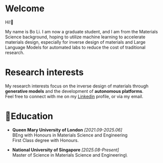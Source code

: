 # Welcome
Hi!👋 

My name is Bo Li. I am now a graduate student, and I am from the Materials Science background, hoping to utilize machine learning to accelerate materials design, especially for inverse design of materials and Large Language Models for automated labs to reduce the cost of traditional research.

# Research interests
My research interests focus on the inverse design of materials through **generative models** and the development of **autonomous platforms**.\
Feel free to connect with me on my [Linkedin](https://www.linkedin.com/in/bo-li-5b41812a6) profile, or via my email.


# 📕Education
- **Queen Mary University of London**  *[2021.09-2025.06]* \
  BEng with Honours in Materials Science and Engineering\
  First Class degree with Honours.

- **National University of Singapore**  *[2025.08-Present]* \
  Master of Science in Materials Science and Engineering\
